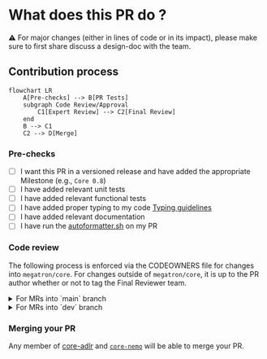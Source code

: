 # What does this PR do ?
<!-- Add a one line overview of what this PR aims to accomplish. -->

:warning: For major changes (either in lines of code or in its impact), please make sure to first share discuss a design-doc with the team.  

## Contribution process

```mermaid
flowchart LR
    A[Pre-checks] --> B[PR Tests]
    subgraph Code Review/Approval
        C1[Expert Review] --> C2[Final Review]
    end
    B --> C1
    C2 --> D[Merge]
```

### Pre-checks

- [ ] I want this PR in a versioned release and have added the appropriate Milestone (e.g., `Core 0.8`)
- [ ] I have added relevant unit tests
- [ ] I have added relevant functional tests
- [ ] I have added proper typing to my code [Typing guidelines](https://docs.python.org/3/library/typing.html)
- [ ] I have added relevant documentation
- [ ] I have run the [autoformatter.sh](https://github.com/NVIDIA/Megatron-LM/blob/main/tools/autoformat.sh) on my PR

### Code review

The following process is enforced via the CODEOWNERS file for changes into `megatron/core`. For changes outside of `megatron/core`, it is up to the PR author whether or not to tag the Final Reviewer team.

<details>
<summary>For MRs into `main` branch</summary>

#### (Step 1): Add PR label `Expert Review`

#### (Step 2): Collect the expert reviewers reviews

1. Attach the `Expert Review` label when your PR is ready for review.
2. GitHub auto-assigns expert reviewers based on your changes. They will get notified and pick up your PR soon.

:warning: Only proceed to the next step once all reviewers have approved, merge-conflict are resolved and the CI is passing.  
Final Review might get declined if these requirements are not fulfilled.

#### (Step 3): Final Review

1. Add `Final Review` label
2. GitHub auto-assigns final reviewers based on your changes. They will get notified and pick up your PR soon.

#### (Optional Step 4): Cherry-pick into release branch

If this PR also needs to be merged into `core_r*` release branches, after this PR has been merged, select `Cherry-pick` to open a new PR into the release branch.

</details>

<details>
<summary>For MRs into `dev` branch</summary>
The proposed review process for `dev` branch is under active discussion.

MRs are mergable after one approval by either `eharper@nvidia.com` or `zijiey@nvidia.com`.
</details>

### Merging your PR

Any member of [core-adlr](https://github.com/orgs/teams/NVIDIA/core-adlr) and [`core-nemo`](https://github.com/orgs/teams/NVIDIA/core-nemo) will be able to merge your PR.
